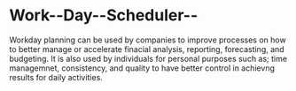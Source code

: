 # Work--Day--Scheduler--

Workday planning can be used by companies to improve processes on how to better manage or accelerate finacial analysis, reporting, forecasting, and budgeting. It is also used by individuals for personal purposes such as; time managemnet, consistency, and quality to have better control in achievng results for daily activities.

<link rel= "stylesheet" href="https://stackpath.bootstrapcdn.com/bootstrap/4.3.1/css/bootstrap.min.css">
<link rel="[Moment.js]" href="https://momentjs.com/">

<script src="generate.js"></script>

<script src="Library/moment/moment.min.js"></script>
